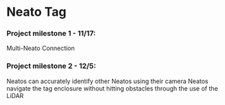 # Neato Tag
### Project milestone 1 - 11/17:
Multi-Neato Connection

### Project milestone 2 - 12/5:
Neatos can accurately identify other Neatos using their camera
Neatos navigate the tag enclosure without hitting obstacles through the use of the LiDAR

